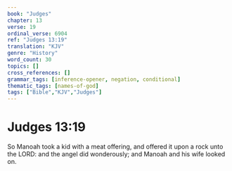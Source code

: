 ```yaml
---
book: "Judges"
chapter: 13
verse: 19
ordinal_verse: 6904
ref: "Judges 13:19"
translation: "KJV"
genre: "History"
word_count: 30
topics: []
cross_references: []
grammar_tags: [inference-opener, negation, conditional]
thematic_tags: [names-of-god]
tags: ["Bible","KJV","Judges"]
---
```


# Judges 13:19

So Manoah took a kid with a meat offering, and offered it upon a rock unto the LORD: and the angel did wonderously; and Manoah and his wife looked on.

